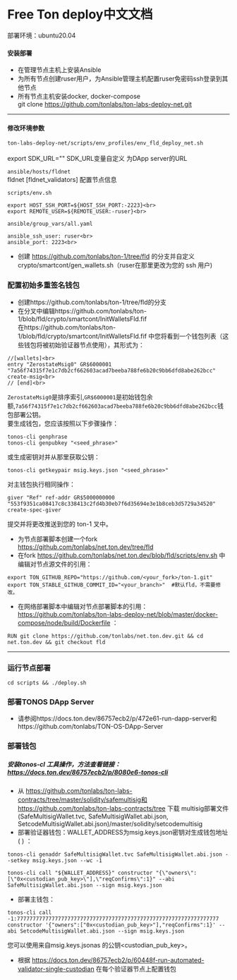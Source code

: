 Free Ton deploy中文文档
====
部署环境：ubuntu20.04
#### 安装部署
* 在管理节点主机上安装Ansible
* 为所有节点创建ruser用户，为Ansible管理主机配置ruser免密码ssh登录到其他节点
* 所有节点主机安装docker,	docker-compose <br>
git clone https://github.com/tonlabs/ton-labs-deploy-net.git	<br>
---

#### 修改环境参数
`ton-labs-deploy-net/scripts/env_profiles/env_fld_deploy_net.sh`<br>	
    export SDK_URL="" SDK_URL变量自定义 为DApp server的URL<br>	

`ansible/hosts/fldnet`<br>
    fldnet [fldnet_validators] 配置节点信息
    
`scripts/env.sh`<br>
```
export HOST_SSH_PORT=${HOST_SSH_PORT:-2223}<br>
export REMOTE_USER=${REMOTE_USER:-ruser}<br>
```
    
`ansible/group_vars/all.yaml`<br>
```
ansible_ssh_user: ruser<br>
ansible_port: 2223<br>
```
* 创建 https://github.com/tonlabs/ton-1/tree/fld 的分支并自定义 crypto/smartcont/gen_wallets.sh（ruser在那里更改为您的 ssh 用户)

### 配置初始多重签名钱包
* 创建https://github.com/tonlabs/ton-1/tree/fld的分支<br>
* 在分叉中编辑https://github.com/tonlabs/ton-1/blob/fld/crypto/smartcont/InitWalletsFld.fif<br>
在https://github.com/tonlabs/ton-1/blob/fld/crypto/smartcont/InitWalletsFld.fif 中您将看到一个钱包列表（这些钱包将被初始验证器节点使用），其形式为：<br>
```
//[wallets]<br>
entry "ZerostateMsig0" GR$6000001 "7a56f74315f7e1c7db2cf662603acad7beeba788fe6b20c9bb6dfd8abe262bcc" create-msig<br>
// [end]<br>  
```
`ZerostateMsig0`是排序索引,`GR$6000001`是初始钱包余额,`7a56f74315f7e1c7db2cf662603acad7beeba788fe6b20c9bb6dfd8abe262bcc`钱包部署公钥。<br>
要生成钱包，您应该按照以下步骤操作：
```
tonos-cli genphrase
tonos-cli genpubkey "<seed_phrase>"
```
或生成密钥对并从那里获取公钥：
```
tonos-cli getkeypair msig.keys.json "<seed_phrase>"
```
对主钱包执行相同操作：
```
giver "Ref" ref-addr GR$5000000000 "553f9351ca08417c8c338413c2fd4b30eb7f6d35694e3e1b8ceb3d5729a34520" create-spec-giver
```
提交并将更改推送到您的 ton-1 叉中。
* 为节点部署脚本创建一个fork https://github.com/tonlabs/net.ton.dev/tree/fld
* 在fork https://github.com/tonlabs/net.ton.dev/blob/fld/scripts/env.sh 中编辑对节点源文件的引用：
``````
export TON_GITHUB_REPO="https://github.com/<your_fork>/ton-1.git"
export TON_STABLE_GITHUB_COMMIT_ID="<your_branch>"  #默认fld，不需要修改。
``````
* 在网络部署脚本中编辑对节点部署脚本的引用： https://github.com/tonlabs/ton-labs-deploy-net/blob/master/docker-compose/node/build/Dockerfile ：
```
RUN git clone https://github.com/tonlabs/net.ton.dev.git && cd net.ton.dev && git checkout fld
```
****
### 运行节点部署
```
cd scripts && ./deploy.sh
```
### 部署TONOS DApp Server
* 请参阅https://docs.ton.dev/86757ecb2/p/472e61-run-dapp-server和https://github.com/tonlabs/TON-OS-DApp-Server


### 部署钱包
##### 安装tonos-cl 工具操作，方法查看链接：https://docs.ton.dev/86757ecb2/p/8080e6-tonos-cli
* 从 https://github.com/tonlabs/ton-labs-contracts/tree/master/solidity/safemultisig和https://github.com/tonlabs/ton-labs-contracts/tree 
下载 multisig部署文件(SafeMultisigWallet.tvc, SafeMultisigWallet.abi.json, SetcodeMultisigWallet.abi.json)/master/solidity/setcodemultisig  
* 部署验证器钱包：WALLET_ADDRESS为msig.keys.json密钥对生成钱包地址 ( ) ：
```
tonos-cli genaddr SafeMultisigWallet.tvc SafeMultisigWallet.abi.json --setkey msig.keys.json --wc -1
```
```
tonos-cli call "${WALLET_ADDRESS}" constructor "{\"owners\":[\"0x<custodian_pub_key>\"],\"reqConfirms\":1}" --abi SafeMultisigWallet.abi.json --sign msig.keys.json
```

* 部署主钱包：
```
tonos-cli call -1:7777777777777777777777777777777777777777777777777777777777777777 constructor '{"owners":["0x<custodian_pub_key>"],"reqConfirms":1}' --abi SetcodeMultisigWallet.abi.json --sign msig.keys.json
```
您可以使用来自msig.keys.jsonas 的公钥<custodian_pub_key>。

* 根据 https://docs.ton.dev/86757ecb2/p/60448f-run-automated-validator-single-custodian 在每个验证器节点上配置钱包
